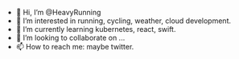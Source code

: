 - 👋 Hi, I’m @HeavyRunning
- 👀 I’m interested in running, cycling, weather, cloud development.
- 🌱 I’m currently learning kubernetes, react, swift.
- 💞️ I’m looking to collaborate on ...
- 📫 How to reach me: maybe twitter.

<!---
HeavyRunning/HeavyRunning is a ✨ special ✨ repository because its `README.md` (this file) appears on your GitHub profile.
You can click the Preview link to take a look at your changes.
--->

